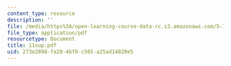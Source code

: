 ```yaml
---
content_type: resource
description: ''
file: /media/https%3A/open-learning-course-data-rc.s3.amazonaws.com/5-74-introductory-quantum-mechanics-ii-spring-2004/273e2898fa284bf0c565a25ad14820e5_11sup.pdf
file_type: application/pdf
resourcetype: Document
title: 11sup.pdf
uid: 273e2898-fa28-4bf0-c565-a25ad14820e5
---
```

